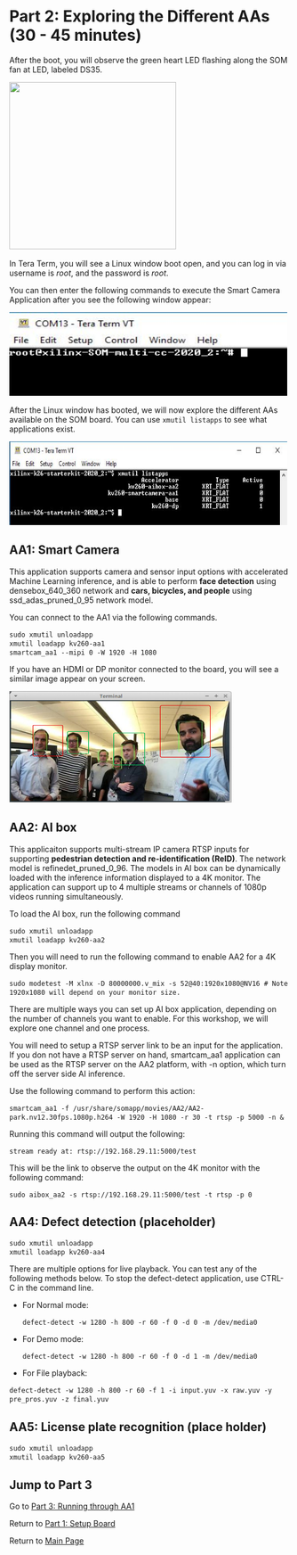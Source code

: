 # Part 2: Exploring the Different AAs (30 - 45 minutes)

After the boot, you will observe the green heart LED flashing along the SOM fan at LED, labeled DS35.

<img src="/images/led.gif" width= 300 height =300>


In Tera Term, you will see a Linux window boot open, and you can log in via username is *root*, and the password is *root*.

You can then enter the following commands to execute the Smart Camera Application after you see the following window appear:

<img src="/images/som_console.JPG" width=500 height=150>

After the Linux window has booted, we will now explore the different AAs available on the SOM board. You can use `xmutil listapps` to see what applications exist. 

<img src="/images/xmutil_list_apps.JPG" width=500 height =150>


## AA1: Smart Camera
This application supports camera and sensor input options with accelerated Machine Learning inference, and is able to perform **face detection** using densebox_640_360 network and **cars, bicycles, and people** using ssd_adas_pruned_0_95 network model. 

You can connect to the AA1 via the following commands. 
```
sudo xmutil unloadapp
xmutil loadapp kv260-aa1
smartcam_aa1 --mipi 0 -W 1920 -H 1080 
```

If you have an HDMI or DP monitor connected to the board, you will see a similar image appear on your screen.

<img src="/images/som_aa1.png" width=400 height =200>

## AA2: AI box
This applicaiton supports multi-stream IP camera RTSP inputs for supporting **pedestrian detection and re-identification (ReID)**. The network model is refinedet_pruned_0_96. The models in AI box can be dynamically loaded with the inference information displayed to a 4K monitor. The application can support up to 4 multiple streams or channels of 1080p videos running simultaneously. 

To load the AI box, run the following command
```
sudo xmutil unloadapp
xmutil loadapp kv260-aa2
```
Then you will need to run the following command to enable AA2 for a 4K display monitor.
```
sudo modetest -M xlnx -D 80000000.v_mix -s 52@40:1920x1080@NV16 # Note 1920x1080 will depend on your monitor size.
```

There are multiple ways you can set up AI box application, depending on the number of channels you want to enable. For this workshop, we will explore one channel and one process. 

You will need to setup a RTSP server link to be an input for the application. If you don not have a RTSP server on hand, smartcam_aa1 application can be used as the RTSP server on the AA2 platform, with -n option, which turn off the server side AI inference.

Use the following command to perform this action: 
```
smartcam_aa1 -f /usr/share/somapp/movies/AA2/AA2-park.nv12.30fps.1080p.h264 -W 1920 -H 1080 -r 30 -t rtsp -p 5000 -n &
```

Running this command will output the following: 
```
stream ready at: rtsp://192.168.29.11:5000/test
```

This will be the link to observe the output on the 4K monitor with the following command:
```
sudo aibox_aa2 -s rtsp://192.168.29.11:5000/test -t rtsp -p 0
```


## AA4: Defect detection (placeholder)
```
sudo xmutil unloadapp
xmutil loadapp kv260-aa4
```

There are multiple options for live playback. You can test any of the following methods below. To stop the defect-detect application, use CTRL-C in the command line.
 - For Normal mode: 
   ```
   defect-detect -w 1280 -h 800 -r 60 -f 0 -d 0 -m /dev/media0
   ```
 - For Demo mode: 
   ```
   defect-detect -w 1280 -h 800 -r 60 -f 0 -d 1 -m /dev/media0
   ```
 - For File playback: 
 ```
 defect-detect -w 1280 -h 800 -r 60 -f 1 -i input.yuv -x raw.yuv -y pre_pros.yuv -z final.yuv
 ```
 
## AA5: License plate recognition (place holder)
```
sudo xmutil unloadapp
xmutil loadapp kv260-aa5
```

## Jump to Part 3

Go to [Part 3: Running through AA1](https://github.com/Xilinx/Xilinx_KV260_Workshop/blob/main/Part%203:%20Running%20through%20AA1.md)

Return to [Part 1: Setup Board](https://github.com/Xilinx/Xilinx_KV260_Workshop/blob/main/Part%201:%20Setup%20Board.md)

Return to [Main Page](https://github.com/Xilinx/Xilinx_KV260_Workshop)
